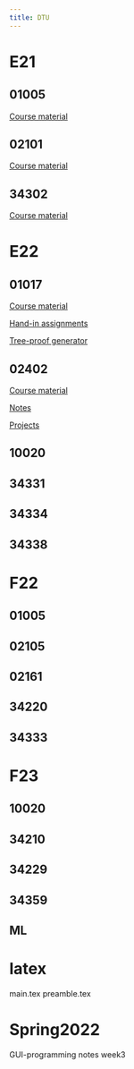 ```yaml
---
title: DTU
---
```


# E21

## 01005

[Course material](dtu/01005_material.zip) 

## 02101

[Course material](dtu/02101_material.zip) 

## 34302

[Course material](dtu/34302_material.zip) 

# E22

## 01017

[Course material](dtu/01017_material.zip) 

[Hand-in assignments](dtu/01017_assignments.zip) 

[Tree-proof generator](dtu/01017_tpg.zip) 

## 02402

[Course material](dtu/02402_material.zip) 

[Notes](dtu/02402_notes.zip) 

[Projects](dtu/02402_projects.zip) 

## 10020

## 34331

## 34334

## 34338

# F22

## 01005

## 02105

## 02161

## 34220

## 34333

# F23

## 10020

## 34210

## 34229

## 34359

## ML

# latex

main.tex
preamble.tex

# Spring2022

GUI-programming
notes
week3
